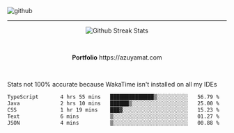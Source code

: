 ![github](https://media.discordapp.net/attachments/881363147364118528/1142610121697021952/background.png?width=1000&height=300)<br>
___
<p align="center">
  <img alt="Github Streak Stats" src="https://streak-stats.demolab.com?user=Azuyamat&theme=transparent&hide_border=true"/>
</p><br>
<p align="center">
      <strong>Portfolio</strong> https://azuyamat.com
</p><br>

Stats not 100% accurate because WakaTime isn't installed on all my IDEs
<!--START_SECTION:waka-->

```txt
TypeScript       4 hrs 55 mins   ██████████████▒░░░░░░░░░░   56.79 %
Java             2 hrs 10 mins   ██████▒░░░░░░░░░░░░░░░░░░   25.00 %
CSS              1 hr 19 mins    ███▓░░░░░░░░░░░░░░░░░░░░░   15.23 %
Text             6 mins          ▒░░░░░░░░░░░░░░░░░░░░░░░░   01.27 %
JSON             4 mins          ▒░░░░░░░░░░░░░░░░░░░░░░░░   00.88 %
```

<!--END_SECTION:waka-->
